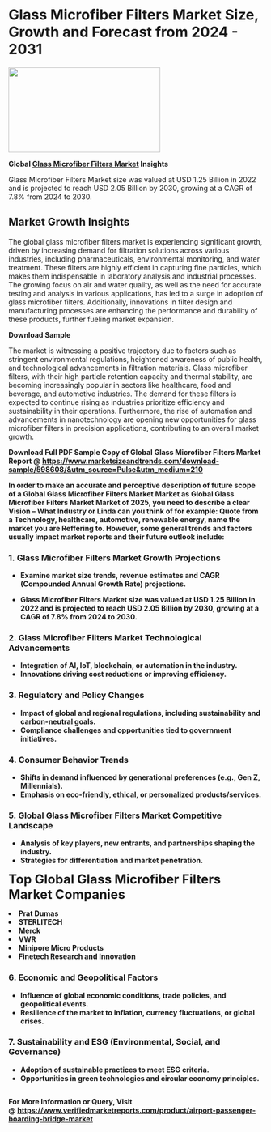 <H1>Glass Microfiber Filters Market Size, Growth and Forecast from 2024 - 2031</H1><img class="aligncenter size-medium wp-image-584254" src="https://thirdeyenews.in/wp-content/uploads/2024/09/Global-Market-Research-300x168.jpeg" alt="" width="300" height="168" /><p><strong>Global&nbsp;<a href="https://www.marketsizeandtrends.com/download-sample/598608/&amp;utm_source=Pulse&amp;utm_medium=210">Glass Microfiber Filters Market</a> Insights</strong></p><p>Glass Microfiber Filters Market size was valued at USD 1.25 Billion in 2022 and is projected to reach USD 2.05 Billion by 2030, growing at a CAGR of 7.8% from 2024 to 2030.</p><p><h2>Market Growth Insights</h2> <p>The global glass microfiber filters market is experiencing significant growth, driven by increasing demand for filtration solutions across various industries, including pharmaceuticals, environmental monitoring, and water treatment. These filters are highly efficient in capturing fine particles, which makes them indispensable in laboratory analysis and industrial processes. The growing focus on air and water quality, as well as the need for accurate testing and analysis in various applications, has led to a surge in adoption of glass microfiber filters. Additionally, innovations in filter design and manufacturing processes are enhancing the performance and durability of these products, further fueling market expansion.</p> <p><strong>Download Sample</strong></p> <p>The market is witnessing a positive trajectory due to factors such as stringent environmental regulations, heightened awareness of public health, and technological advancements in filtration materials. Glass microfiber filters, with their high particle retention capacity and thermal stability, are becoming increasingly popular in sectors like healthcare, food and beverage, and automotive industries. The demand for these filters is expected to continue rising as industries prioritize efficiency and sustainability in their operations. Furthermore, the rise of automation and advancements in nanotechnology are opening new opportunities for glass microfiber filters in precision applications, contributing to an overall market growth.</p> <p><strong></p><p><span class=""><strong>Download Full PDF Sample Copy of Global Glass Microfiber Filters Market Report</strong> @ <a href="https://www.marketsizeandtrends.com/download-sample/598608/&amp;utm_source=Pulse&amp;utm_medium=210" target="_blank">https://www.marketsizeandtrends.com/download-sample/598608/&amp;utm_source=Pulse&amp;utm_medium=210</a></span></p><p>In order to make an accurate and perceptive description of future scope of a Global&nbsp;Glass Microfiber Filters Market Market as Global&nbsp;Glass Microfiber Filters Market Market of 2025, you need to describe a clear Vision &ndash; What Industry or Linda can you think of for example: Quote from a Technology, healthcare, automotive, renewable energy, name the market you are Reffering to. However, some general trends and factors usually impact market reports and their future outlook include:</p><h3>1.&nbsp;<strong>Glass Microfiber Filters Market Growth Projections</strong></h3><ul><li>Examine market size trends, revenue estimates and CAGR (Compounded Annual Growth Rate) projections.</li><li><p>Glass Microfiber Filters Market size was valued at USD 1.25 Billion in 2022 and is projected to reach USD 2.05 Billion by 2030, growing at a CAGR of 7.8% from 2024 to 2030.</p></li></ul><h3>2.&nbsp;<strong>Glass Microfiber Filters Market Technological Advancements</strong></h3><ul><li>Integration of AI, IoT, blockchain, or automation in the industry.</li><li>Innovations driving cost reductions or improving efficiency.</li></ul><h3>3.&nbsp;<strong>Regulatory and Policy Changes</strong></h3><ul><li>Impact of global and regional regulations, including sustainability and carbon-neutral goals.</li><li>Compliance challenges and opportunities tied to government initiatives.</li></ul><h3>4.&nbsp;<strong>Consumer Behavior Trends</strong></h3><ul><li>Shifts in demand influenced by generational preferences (e.g., Gen Z, Millennials).</li><li>Emphasis on eco-friendly, ethical, or personalized products/services.</li></ul><h3>5.&nbsp;<strong>Global Glass Microfiber Filters Market Competitive Landscape</strong></h3><ul><li>Analysis of key players, new entrants, and partnerships shaping the industry.</li><li>Strategies for differentiation and market penetration.</li></ul><p data-pm-slice="1 1 []"><span style="color: inherit; font-family: inherit; font-size: 25px;">Top Global Glass Microfiber Filters Market Companies</span></p><div class="" data-test-id=""><p><li>Prat Dumas</li><li> STERLITECH</li><li> Merck</li><li> VWR</li><li> Minipore Micro Products</li><li> Finetech Research and Innovation</li></p></div><h3>6.&nbsp;<strong>Economic and Geopolitical Factors</strong></h3><ul><li>Influence of global economic conditions, trade policies, and geopolitical events.</li><li>Resilience of the market to inflation, currency fluctuations, or global crises.</li></ul><h3>7.&nbsp;<strong>Sustainability and ESG (Environmental, Social, and Governance)</strong></h3><ul><li>Adoption of sustainable practices to meet ESG criteria.</li><li>Opportunities in green technologies and circular economy principles.</li></ul><h2><strong style="font-size: 14px;">For More Information or Query, Visit @&nbsp;</strong><a style="background-color: #ffffff; font-size: 14px;" href="https://www.marketsizeandtrends.com/report/glass-microfiber-filters-market/" target="_blank">https://www.verifiedmarketreports.com/product/airport-passenger-boarding-bridge-market</a></h2>
